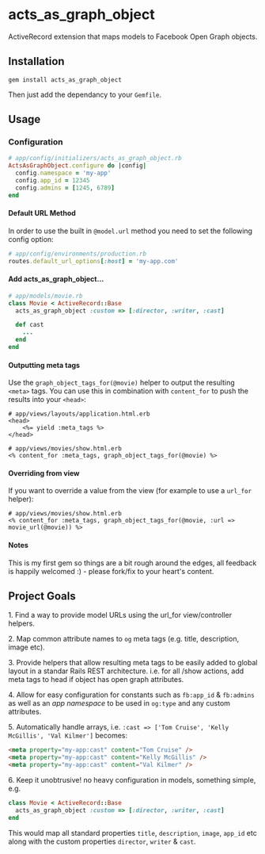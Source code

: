 # acts\_as\_graph\_object

ActiveRecord extension that maps models to Facebook Open Graph objects.

## Installation

```
gem install acts_as_graph_object
```

Then just add the dependancy to your `Gemfile`.

## Usage

### Configuration

```ruby
# app/config/initializers/acts_as_graph_object.rb
ActsAsGraphObject.configure do |config|
  config.namespace = 'my-app'
  config.app_id = 12345
  config.admins = [1245, 6789]
end
```

#### Default URL Method
In order to use the built in `@model.url` method you need to set the following config option:

```ruby
# app/config/environments/production.rb
routes.default_url_options[:host] = 'my-app.com'
```

#### Add acts\_as\_graph\_object...

```ruby
# app/models/movie.rb
class Movie < ActiveRecord::Base
  acts_as_graph_object :custom => [:director, :writer, :cast]

  def cast
  	...
  end
end
```

#### Outputting meta tags

Use the `graph_object_tags_for(@movie)` helper to output the resulting `<meta>` tags. You can use this in combination with `content_for` to push the results into your `<head>`:

```erb
# app/views/layouts/application.html.erb    
<head>
    <%= yield :meta_tags %>
</head>

# app/views/movies/show.html.erb
<% content_for :meta_tags, graph_object_tags_for(@movie) %>
```

#### Overriding from view
If you want to override a value from the view (for example to use a `url_for` helper):

```erb
# app/views/movies/show.html.erb
<% content_for :meta_tags, graph_object_tags_for(@movie, :url => movie_url(@movie)) %>
```

#### Notes
This is my first gem so things are a bit rough around the edges, all feedback is happily welcomed :) - please fork/fix to your heart's content.

## Project Goals
1\. Find a way to provide model URLs using the url_for view/controller helpers.

2\. Map common attribute names to `og` meta tags (e.g. title, description, image etc).

3\. Provide helpers that allow resulting meta tags to be easily added to global layout in a standar Rails REST architecture.
  i.e. for all /show actions, add meta tags to head if object has open graph attributes.

4\. Allow for easy configuration for constants such as `fb:app_id` & `fb:admins` as well as an *app namespace* to be used in `og:type` and any custom attributes.

5\. Automatically handle arrays, i.e. `:cast => ['Tom Cruise', 'Kelly McGillis', 'Val Kilmer']` becomes:

```html
<meta property="my-app:cast" content="Tom Cruise" />
<meta property="my-app:cast" content="Kelly McGillis" />
<meta property="my-app:cast" content="Val Kilmer" />
```

6\. Keep it unobtrusive! no heavy configuration in models, something simple, e.g.

```ruby
class Movie < ActiveRecord::Base
  acts_as_graph_object :custom => [:director, :writer, :cast]
end
```

This would map all standard properties `title`, `description`, `image`, `app_id` etc along with the custom properties `director`, `writer` & `cast`.